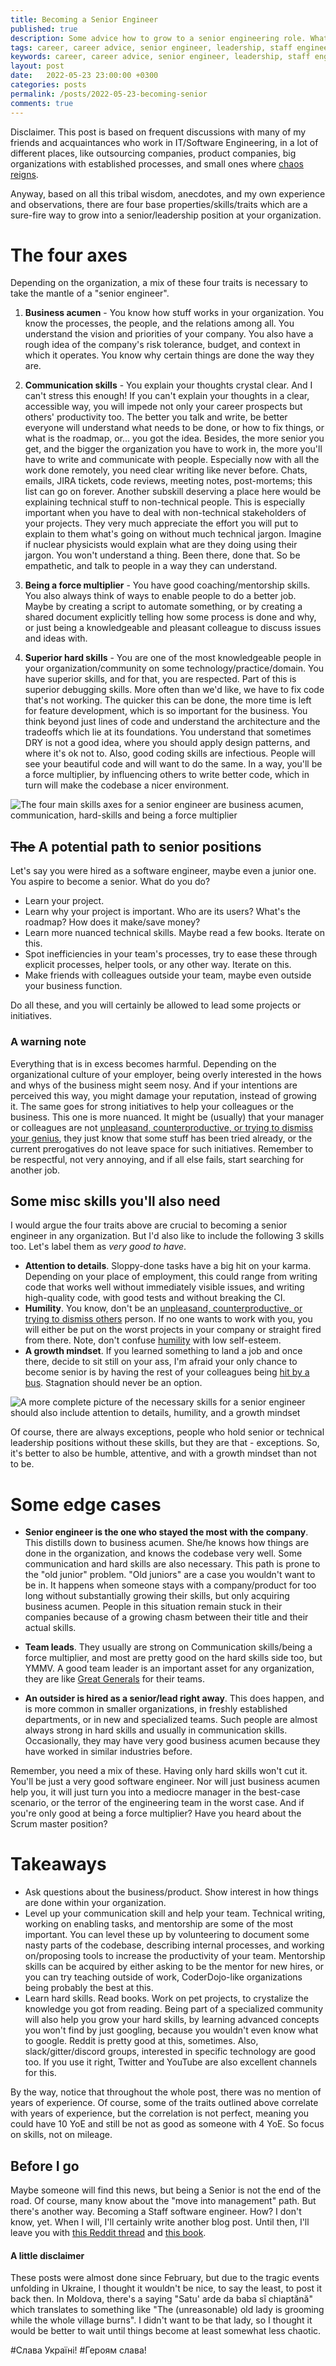 ```yaml
---
title: Becoming a Senior Engineer
published: true
description: Some advice how to grow to a senior engineering role. What skills are most valuable for a senior software engineering career, and how to aquire them.
tags: career, career advice, senior engineer, leadership, staff engineer, software engineer, programming, machine learning, skills
keywords: career, career advice, senior engineer, leadership, staff engineer, software engineer, programming, machine learning, skills
layout: post
date:   2022-05-23 23:00:00 +0300
categories: posts
permalink: /posts/2022-05-23-becoming-senior
comments: true
---
```


Disclaimer. This post is based on frequent discussions with many of my friends and acquaintances who work in IT/Software Engineering, in a lot of different places, like outsourcing companies, product companies, big organizations with established processes, and small ones where [chaos reigns](https://www.youtube.com/watch?v=4L2ooG_MX9E).

Anyway, based on all this tribal wisdom, anecdotes, and my own experience and observations, there are four base properties/skills/traits which are a sure-fire way to grow into a senior/leadership position at your organization.

# The four axes

Depending on the organization, a mix of these four traits is necessary to take the mantle of a "senior engineer".

1. **Business acumen** - You know how stuff works in your organization. You know the processes, the people, and the relations among all. You understand the vision and priorities of your company. You also have a rough idea of the company's risk tolerance, budget, and context in which it operates. You know why certain things are done the way they are.

2. **Communication skills** - You explain your thoughts crystal clear. And I can't stress this enough! If you can't explain your thoughts in a clear, accessible way, you will impede not only your career prospects but others' productivity too. The better you talk and write, be better everyone will understand what needs to be done, or how to fix things, or what is the roadmap, or... you got the idea. Besides, the more senior you get, and the bigger the organization you have to work in, the more you'll have to write and communicate with people. Especially now with all the work done remotely, you need clear writing like never before. Chats, emails, JIRA tickets, code reviews, meeting notes, post-mortems; this list can go on forever.
Another subskill deserving a place here would be explaining technical stuff to non-technical people. This is especially important when you have to deal with non-technical stakeholders of your projects. They very much appreciate the effort you will put to explain to them what's going on without much technical jargon. Imagine if nuclear physicists would explain what are they doing using their jargon. You won't understand a thing. Been there, done that. So be empathetic, and talk to people in a way they can understand.

3. **Being a force multiplier** - You have good coaching/mentorship skills. You also always think of ways to enable people to do a better job. Maybe by creating a script to automate something, or by creating a shared document explicitly telling how some process is done and why, or just being a knowledgeable and pleasant colleague to discuss issues and ideas with.

4. **Superior hard skills** - You are one of the most knowledgeable people in your organization/community on some technology/practice/domain. You have superior skills, and for that, you are respected. Part of this is superior debugging skills. More often than we'd like, we have to fix code that's not working. The quicker this can be done, the more time is left for feature development, which is so important for the business. You think beyond just lines of code and understand the architecture and the tradeoffs which lie at its foundations. You understand that sometimes DRY is not a good idea, where you should apply design patterns, and where it's ok not to. Also, good coding skills are infectious. People will see your beautiful code and will want to do the same. In a way, you'll be a force multiplier, by influencing others to write better code, which in turn will make the codebase a nicer environment.

![The four main skills axes for a senior engineer are business acumen, communication, hard-skills and being a force multiplier](/_data/webp/skills_radar_simple.webp)

## ~~The~~ A potential path to senior positions

Let's say you were hired as a software engineer, maybe even a junior one. You aspire to become a senior. What do you do?
- Learn your project.
- Learn why your project is important. Who are its users? What's the roadmap? How does it make/save money?
- Learn more nuanced technical skills. Maybe read a few books. Iterate on this.
- Spot inefficiencies in your team's processes, try to ease these through explicit processes, helper tools, or any other way. Iterate on this.
- Make friends with colleagues outside your team, maybe even outside your business function.

Do all these, and you will certainly be allowed to lead some projects or initiatives.

### A warning note

Everything that is in excess becomes harmful. Depending on the organizational culture of your employer, being overly interested in the hows and whys of the business might seem nosy. And if your intentions are perceived this way, you might damage your reputation, instead of growing it. The same goes for strong initiatives to help your colleagues or the business. This one is more nuanced. It might be (usually) that your manager or colleagues are not [unpleasand, counterproductive, or trying to dismiss your genius](https://www.dictionary.com/browse/dicks), they just know that some stuff has been tried already, or the current prerogatives do not leave space for such initiatives. Remember to be respectful, not very annoying, and if all else fails, start searching for another job.

## Some misc skills you'll also need

I would argue the four traits above are crucial to becoming a senior engineer in any organization. But I'd also like to include the following 3 skills too. Let's label them as *very good to have*.

- **Attention to details**. Sloppy-done tasks have a big hit on your karma. Depending on your place of employment, this could range from writing code that works well without immediately visible issues, and writing high-quality code, with good tests and without breaking the CI.
- **Humility**. You know, don't be an [unpleasand, counterproductive, or trying to dismiss others](https://www.dictionary.com/browse/dick) person. If no one wants to work with you, you will either be put on the worst projects in your company or straight fired from there. Note, don't confuse [humility](https://tomhazledine.com/humility-in-tech/) with low self-esteem.
- **A growth mindset**. If you learned something to land a job and once there, decide to sit still on your ass, I'm afraid your only chance to become senior is by having the rest of your colleagues being [hit by a bus](https://en.wikipedia.org/wiki/Bus_factor). Stagnation should never be an option.

![A more complete picture of the necessary skills for a senior engineer should also include attention to details, humility, and a growth mindset](/_data/webp/skills_radar_full.webp)

Of course, there are always exceptions, people who hold senior or technical leadership positions without these skills, but they are that - exceptions. So, it's better to also be humble, attentive, and with a growth mindset than not to be.

# Some edge cases

- **Senior engineer is the one who stayed the most with the company**. This distills down to business acumen. She/he knows how things are done in the organization, and knows the codebase very well. Some communication and hard skills are also necessary. This path is prone to the "old junior" problem. "Old juniors" are a case you wouldn't want to be in. It happens when someone stays with a company/product for too long without substantially growing their skills, but only acquiring business acumen. People in this situation remain stuck in their companies because of a growing chasm between their title and their actual skills.

- **Team leads**. They usually are strong on Communication skills/being a force multiplier, and most are pretty good on the hard skills side too, but YMMV. A good team leader is an important asset for any organization, they are like [Great Generals](https://civilization.fandom.com/wiki/Great_General_(Civ6)) for their teams.

- **An outsider is hired as a senior/lead right away**. This does happen, and is more common in smaller organizations, in freshly established departments, or in new and specialized teams. Such people are almost always strong in hard skills and usually in communication skills. Occasionally, they may have very good business acumen because they have worked in similar industries before.

Remember, you need a mix of these. Having only hard skills won't cut it. You'll be just a very good software engineer. Nor will just business acumen help you, it will just turn you into a mediocre manager in the best-case scenario, or the terror of the engineering team in the worst case. And if you're only good at being a force multiplier? Have you heard about the Scrum master position?

# Takeaways

- Ask questions about the business/product. Show interest in how things are done within your organization.
- Level up your communication skill and help your team. Technical writing, working on enabling tasks, and mentorship are some of the most important. You can level these up by volunteering to document some nasty parts of the codebase, describing internal processes, and working on/proposing tools to increase the productivity of your team. Mentorship skills can be acquired by either asking to be the mentor for new hires, or you can try teaching outside of work, CoderDojo-like organizations being probably the best at this.
- Learn hard skills. Read books. Work on pet projects, to crystalize the knowledge you got from reading. Being part of a specialized community will also help you grow your hard skills, by learning advanced concepts you won't find by just googling, because you wouldn't even know what to google. Reddit is pretty good at this, sometimes. Also, slack/gitter/discord groups, interested in specific technology are good too. If you use it right, Twitter and YouTube are also excellent channels for this.

By the way, notice that throughout the whole post, there was no mention of years of experience. Of course, some of the traits outlined above correlate with years of experience, but the correlation is not perfect, meaning you could have 10 YoE and still be not as good as someone with 4 YoE. So focus on skills, not on mileage.


## Before I go

Maybe someone will find this news, but being a Senior is not the end of the road. Of course, many know about the "move into management" path. But there's another way. Becoming a Staff software engineer. How? I don't know, yet. When I will, I'll certainly write another blog post. Until then, I'll leave you with [this Reddit thread](https://www.reddit.com/r/ExperiencedDevs/comments/ltsoao/how_do_you_differentiate_a_staff_engineer_from_a/) and [this book](https://staffeng.com/book).

#### A little disclaimer

These posts were almost done since February, but due to the tragic events unfolding in Ukraine, I thought it wouldn't be nice, to say the least, to post it back then. In Moldova, there's a saying "Satu' arde da baba sî chiaptănă" which translates to something like "The (unreasonable) old lady is grooming while the whole village burns". I didn't want to be that lady, so I thought it would be better to wait until things become at least somewhat less chaotic.

\#Слава Україні! \#Героям слава!
